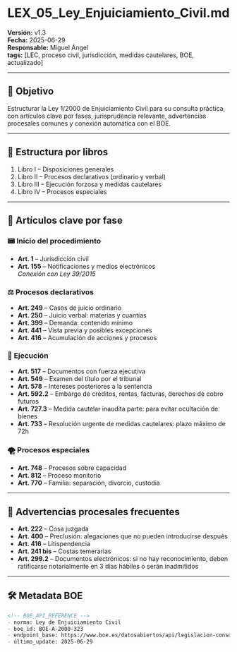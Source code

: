 # LEX_05_Ley_Enjuiciamiento_Civil.md  
**Versión:** v1.3  
**Fecha:** 2025-06-29  
**Responsable:** Miguel Ángel  
**tags:** [LEC, proceso civil, jurisdicción, medidas cautelares, BOE, actualizado]

---

## 📘 Objetivo

Estructurar la Ley 1/2000 de Enjuiciamiento Civil para su consulta práctica, con artículos clave por fases, jurisprudencia relevante, advertencias procesales comunes y conexión automática con el BOE.

---

## 📖 Estructura por libros

1. Libro I – Disposiciones generales  
2. Libro II – Procesos declarativos (ordinario y verbal)  
3. Libro III – Ejecución forzosa y medidas cautelares  
4. Libro IV – Procesos especiales

---

## 📌 Artículos clave por fase

### 📟 Inicio del procedimiento

- **Art. 1** – Jurisdicción civil  
- **Art. 155** – Notificaciones y medios electrónicos  
  *Conexión con Ley 39/2015*

### ⚖️ Procesos declarativos

- **Art. 249** – Casos de juicio ordinario  
- **Art. 250** – Juicio verbal: materias y cuantías  
- **Art. 399** – Demanda: contenido mínimo  
- **Art. 441** – Vista previa y posibles excepciones  
- **Art. 416** – Acumulación de acciones y procesos  

### 💼 Ejecución

- **Art. 517** – Documentos con fuerza ejecutiva  
- **Art. 549** – Examen del título por el tribunal  
- **Art. 578** – Intereses posteriores a la sentencia  
- **Art. 592.2** – Embargo de créditos, rentas, facturas, derechos de cobro futuros  
- **Art. 727.3** – Medida cautelar inaudita parte: para evitar ocultación de bienes  
- **Art. 733** – Resolución urgente de medidas cautelares: plazo máximo de 72h

### 🌪️ Procesos especiales

- **Art. 748** – Procesos sobre capacidad  
- **Art. 812** – Proceso monitorio  
- **Art. 770** – Familia: separación, divorcio, custodia

---

## 🚩 Advertencias procesales frecuentes

- **Art. 222** – Cosa juzgada  
- **Art. 400** – Preclusión: alegaciones que no pueden introducirse después  
- **Art. 416** – Litispendencia  
- **Art. 241 bis** – Costas temerarias  
- **Art. 299.2** – Documentos electrónicos: si no hay reconocimiento, deben ratificarse notarialmente en 3 días hábiles o serán inadmitidos

---

## 🛠️ Metadata BOE

```markdown
<!-- BOE_API_REFERENCE -->
- norma: Ley de Enjuiciamiento Civil  
- boe_id: BOE-A-2000-323  
- endpoint_base: https://www.boe.es/datosabiertos/api/legislacion-consolidada/id/BOE-A-2000-323/texto/bloque/  
- último_update: 2025-06-29
